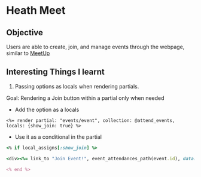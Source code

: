 # Heath Meet

## Objective

Users are able to create, join, and manage events through the webpage, similar to [MeetUp](https://www.meetup.com/)

## Interesting Things I learnt

1. Passing options as locals when rendering partials.

Goal: Rendering a Join button within a partial only when needed

- Add the option as a locals

```erb
<%= render partial: "events/event", collection: @attend_events, locals: {show_join: true} %>
```

- Use it as a conditional in the partial
```ruby
<% if local_assigns[:show_join] %>

<div><%= link_to "Join Event!", event_attendances_path(event.id), data: { turbo_method: :post } %></div>

<% end %>
```